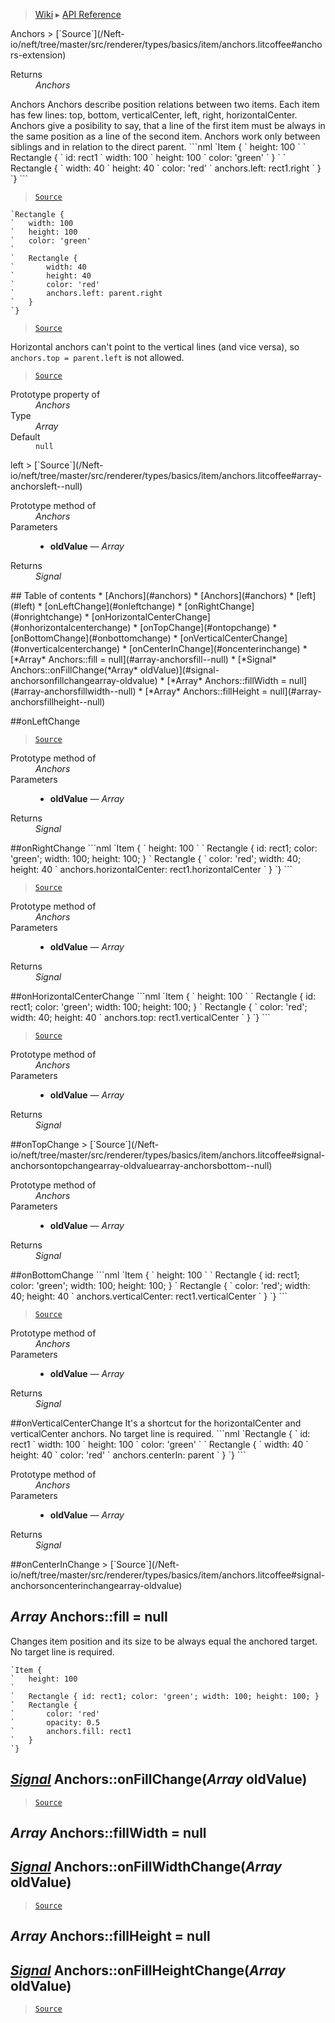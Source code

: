 > [Wiki](Home) ▸ [API Reference](API-Reference)

<dl></dl>
Anchors
> [`Source`](/Neft-io/neft/tree/master/src/renderer/types/basics/item/anchors.litcoffee#anchors-extension)

<dl><dt>Returns</dt><dd><i>Anchors</i></dd></dl>
Anchors
Anchors describe position relations between two items.
Each item has few lines: top, bottom, verticalCenter, left, right, horizontalCenter.
Anchors give a posibility to say, that a line of the first item must be
always in the same position as a line of the second item.
Anchors work only between siblings and in relation to the direct parent.
```nml
`Item {
`   height: 100
`
`   Rectangle {
`       id: rect1
`       width: 100
`       height: 100
`       color: 'green'
`   }
`
`   Rectangle {
`       width: 40
`       height: 40
`       color: 'red'
`       anchors.left: rect1.right
`   }
`}
```

> [`Source`](/Neft-io/neft/tree/master/src/renderer/types/basics/item/anchors.litcoffee#anchors-anchors)

```nml
`Rectangle {
`   width: 100
`   height: 100
`   color: 'green'
`
`   Rectangle {
`       width: 40
`       height: 40
`       color: 'red'
`       anchors.left: parent.right
`   }
`}
```

> [`Source`](/Neft-io/neft/tree/master/src/renderer/types/basics/item/anchors.litcoffee#anchors-anchors)

Horizontal anchors can't point to the vertical lines (and vice versa),
so `anchors.top = parent.left` is not allowed.

> [`Source`](/Neft-io/neft/tree/master/src/renderer/types/basics/item/anchors.litcoffee#anchors-anchors)

<dl><dt>Prototype property of</dt><dd><i>Anchors</i></dd><dt>Type</dt><dd><i>Array</i></dd><dt>Default</dt><dd><code>null</code></dd></dl>
left
> [`Source`](/Neft-io/neft/tree/master/src/renderer/types/basics/item/anchors.litcoffee#array-anchorsleft--null)

<dl><dt>Prototype method of</dt><dd><i>Anchors</i></dd><dt>Parameters</dt><dd><ul><li><b>oldValue</b> — <i>Array</i></li></ul></dd><dt>Returns</dt><dd><i>Signal</i></dd></dl>
## Table of contents
    * [Anchors](#anchors)
    * [Anchors](#anchors)
    * [left](#left)
  * [onLeftChange](#onleftchange)
  * [onRightChange](#onrightchange)
  * [onHorizontalCenterChange](#onhorizontalcenterchange)
  * [onTopChange](#ontopchange)
  * [onBottomChange](#onbottomchange)
  * [onVerticalCenterChange](#onverticalcenterchange)
  * [onCenterInChange](#oncenterinchange)
  * [*Array* Anchors::fill = null](#array-anchorsfill--null)
  * [*Signal* Anchors::onFillChange(*Array* oldValue)](#signal-anchorsonfillchangearray-oldvalue)
  * [*Array* Anchors::fillWidth = null](#array-anchorsfillwidth--null)
  * [*Array* Anchors::fillHeight = null](#array-anchorsfillheight--null)

##onLeftChange
> [`Source`](/Neft-io/neft/tree/master/src/renderer/types/basics/item/anchors.litcoffee#signal-anchorsonleftchangearray-oldvaluearray-anchorsright--null)

<dl><dt>Prototype method of</dt><dd><i>Anchors</i></dd><dt>Parameters</dt><dd><ul><li><b>oldValue</b> — <i>Array</i></li></ul></dd><dt>Returns</dt><dd><i>Signal</i></dd></dl>
##onRightChange
```nml
`Item {
`   height: 100
`
`   Rectangle { id: rect1; color: 'green'; width: 100; height: 100; }
`   Rectangle {
`       color: 'red'; width: 40; height: 40
`       anchors.horizontalCenter: rect1.horizontalCenter
`   }
`}
```

> [`Source`](/Neft-io/neft/tree/master/src/renderer/types/basics/item/anchors.litcoffee#signal-anchorsonrightchangearray-oldvaluearray-anchorshorizontalcenter--null)

<dl><dt>Prototype method of</dt><dd><i>Anchors</i></dd><dt>Parameters</dt><dd><ul><li><b>oldValue</b> — <i>Array</i></li></ul></dd><dt>Returns</dt><dd><i>Signal</i></dd></dl>
##onHorizontalCenterChange
```nml
`Item {
`   height: 100
`
`   Rectangle { id: rect1; color: 'green'; width: 100; height: 100; }
`   Rectangle {
`       color: 'red'; width: 40; height: 40
`       anchors.top: rect1.verticalCenter
`   }
`}
```

> [`Source`](/Neft-io/neft/tree/master/src/renderer/types/basics/item/anchors.litcoffee#signal-anchorsonhorizontalcenterchangearray-oldvaluearray-anchorstop--null)

<dl><dt>Prototype method of</dt><dd><i>Anchors</i></dd><dt>Parameters</dt><dd><ul><li><b>oldValue</b> — <i>Array</i></li></ul></dd><dt>Returns</dt><dd><i>Signal</i></dd></dl>
##onTopChange
> [`Source`](/Neft-io/neft/tree/master/src/renderer/types/basics/item/anchors.litcoffee#signal-anchorsontopchangearray-oldvaluearray-anchorsbottom--null)

<dl><dt>Prototype method of</dt><dd><i>Anchors</i></dd><dt>Parameters</dt><dd><ul><li><b>oldValue</b> — <i>Array</i></li></ul></dd><dt>Returns</dt><dd><i>Signal</i></dd></dl>
##onBottomChange
```nml
`Item {
`   height: 100
`
`   Rectangle { id: rect1; color: 'green'; width: 100; height: 100; }
`   Rectangle {
`       color: 'red'; width: 40; height: 40
`       anchors.verticalCenter: rect1.verticalCenter
`   }
`}
```

> [`Source`](/Neft-io/neft/tree/master/src/renderer/types/basics/item/anchors.litcoffee#signal-anchorsonbottomchangearray-oldvaluearray-anchorsverticalcenter--null)

<dl><dt>Prototype method of</dt><dd><i>Anchors</i></dd><dt>Parameters</dt><dd><ul><li><b>oldValue</b> — <i>Array</i></li></ul></dd><dt>Returns</dt><dd><i>Signal</i></dd></dl>
##onVerticalCenterChange
It's a shortcut for the horizontalCenter and verticalCenter anchors.
No target line is required.
```nml
`Rectangle {
`   id: rect1
`   width: 100
`   height: 100
`   color: 'green'
`
`   Rectangle {
`       width: 40
`       height: 40
`       color: 'red'
`       anchors.centerIn: parent
`   }
`}
```

<dl><dt>Prototype method of</dt><dd><i>Anchors</i></dd><dt>Parameters</dt><dd><ul><li><b>oldValue</b> — <i>Array</i></li></ul></dd><dt>Returns</dt><dd><i>Signal</i></dd></dl>
##onCenterInChange
> [`Source`](/Neft-io/neft/tree/master/src/renderer/types/basics/item/anchors.litcoffee#signal-anchorsoncenterinchangearray-oldvalue)

*Array* Anchors::fill = null
----------------------------

Changes item position and its size to be always equal the anchored target.
No target line is required.
```nml
`Item {
`   height: 100
`
`   Rectangle { id: rect1; color: 'green'; width: 100; height: 100; }
`   Rectangle {
`       color: 'red'
`       opacity: 0.5
`       anchors.fill: rect1
`   }
`}
```

## [*Signal*](/Neft-io/neft/wiki/Signal-API.md#class-signal) Anchors::onFillChange(*Array* oldValue)

> [`Source`](/Neft-io/neft/tree/master/src/renderer/types/basics/item/anchors.litcoffee#signal-anchorsonfillchangearray-oldvalue)

*Array* Anchors::fillWidth = null
---------------------------------
## [*Signal*](/Neft-io/neft/wiki/Signal-API.md#class-signal) Anchors::onFillWidthChange(*Array* oldValue)

> [`Source`](/Neft-io/neft/tree/master/src/renderer/types/basics/item/anchors.litcoffee#array-anchorsfillwidth--null-signal-anchorsonfillwidthchangearray-oldvalue)

*Array* Anchors::fillHeight = null
----------------------------------
## [*Signal*](/Neft-io/neft/wiki/Signal-API.md#class-signal) Anchors::onFillHeightChange(*Array* oldValue)

> [`Source`](/Neft-io/neft/tree/master/src/renderer/types/basics/item/anchors.litcoffee#array-anchorsfillheight--null-signal-anchorsonfillheightchangearray-oldvalue)

